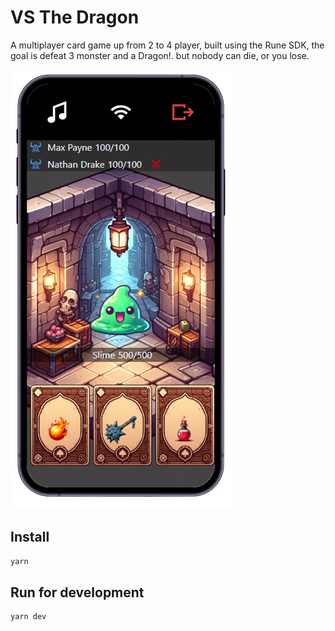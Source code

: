 # VS The Dragon

A multiplayer card game up from 2 to 4 player, built using the Rune SDK, the goal is defeat 3 monster and a Dragon!.
but nobody can die, or you lose.

![Image of a slime monster, player names and 3 cards](/src/assets/vs_the_dragon.png)

## Install

```bash
yarn
```

## Run for development

```bash
yarn dev
```
